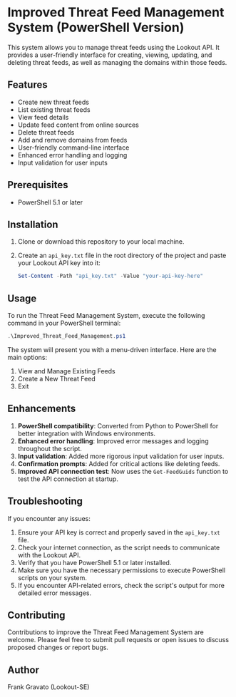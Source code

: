 # Improved Threat Feed Management System (PowerShell Version)

This system allows you to manage threat feeds using the Lookout API. It provides a user-friendly interface for creating, viewing, updating, and deleting threat feeds, as well as managing the domains within those feeds.

## Features

- Create new threat feeds
- List existing threat feeds
- View feed details
- Update feed content from online sources
- Delete threat feeds
- Add and remove domains from feeds
- User-friendly command-line interface
- Enhanced error handling and logging
- Input validation for user inputs

## Prerequisites

- PowerShell 5.1 or later

## Installation

1. Clone or download this repository to your local machine.

2. Create an `api_key.txt` file in the root directory of the project and paste your Lookout API key into it:

   ```powershell
   Set-Content -Path "api_key.txt" -Value "your-api-key-here"
   ```

## Usage

To run the Threat Feed Management System, execute the following command in your PowerShell terminal:

```powershell
.\Improved_Threat_Feed_Management.ps1
```

The system will present you with a menu-driven interface. Here are the main options:

1. View and Manage Existing Feeds
2. Create a New Threat Feed
3. Exit

## Enhancements

1. **PowerShell compatibility**: Converted from Python to PowerShell for better integration with Windows environments.
2. **Enhanced error handling**: Improved error messages and logging throughout the script.
3. **Input validation**: Added more rigorous input validation for user inputs.
4. **Confirmation prompts**: Added for critical actions like deleting feeds.
5. **Improved API connection test**: Now uses the `Get-FeedGuids` function to test the API connection at startup.

## Troubleshooting

If you encounter any issues:

1. Ensure your API key is correct and properly saved in the `api_key.txt` file.
2. Check your internet connection, as the script needs to communicate with the Lookout API.
3. Verify that you have PowerShell 5.1 or later installed.
4. Make sure you have the necessary permissions to execute PowerShell scripts on your system.
5. If you encounter API-related errors, check the script's output for more detailed error messages.

## Contributing

Contributions to improve the Threat Feed Management System are welcome. Please feel free to submit pull requests or open issues to discuss proposed changes or report bugs.

## Author

Frank Gravato (Lookout-SE)

